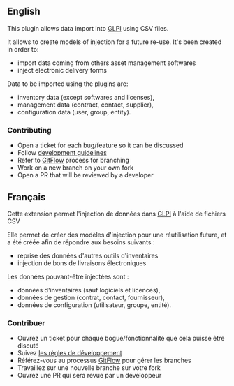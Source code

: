 ## English

This plugin allows data import into [GLPI](http://glpi-project.org) using CSV files.

It allows to create models of injection for a future re-use. It's been created in order to:

- import data coming from others asset management softwares
- inject electronic delivery forms

Data to be imported using the plugins are:

- inventory data (except softwares and licenses),
- management data (contract, contact, supplier),
- configuration data (user, group, entity).

### Contributing

* Open a ticket for each bug/feature so it can be discussed
* Follow [development guidelines](http://glpi-developer-documentation.readthedocs.io/en/latest/plugins.html)
* Refer to [GitFlow](http://git-flow.readthedocs.io/) process for branching
* Work on a new branch on your own fork
* Open a PR that will be reviewed by a developer

## Français

Cette extension permet l'injection de données dans [GLPI](http://glpi-project.org) à l'aide de fichiers CSV

Elle permet de créer des modèles d'injection pour une réutilisation future, et a été créée afin de répondre aux besoins suivants :

- reprise des données d'autres outils d'inventaires
- injection de bons de livraisons électroniques

Les données pouvant-être injectées sont :

- données d'inventaires (sauf logiciels et licences),
- données de gestion (contrat, contact, fournisseur),
- données de configuration (utilisateur, groupe, entité).

### Contribuer

* Ouvrez un ticket pour chaque bogue/fonctionnalité que cela puisse être discuté
* Suivez [les règles de développement](http://glpi-developer-documentation.readthedocs.io/en/latest/plugins.html)
* Référez-vous au processus [GitFlow](http://git-flow.readthedocs.io/) pour gérer les branches
* Travaillez sur une nouvelle branche sur votre fork
* Ouvrez une PR qui sera revue par un développeur
